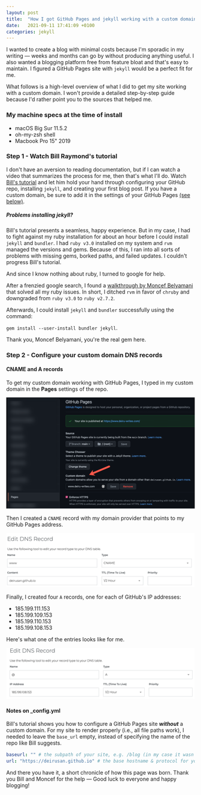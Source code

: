 ```yaml
---
layout: post
title:  "How I got GitHub Pages and jekyll working with a custom domain on macOS Big Sur "
date:   2021-09-11 17:41:09 +0100
categories: jekyll
---
```


I wanted to create a blog with minimal costs because I'm sporadic in my writing — weeks and months can go by without producing anything useful. I also wanted a blogging platform free from feature bloat and that's easy to maintain. I figured a GitHub Pages site with `jekyll` would be a perfect fit for me.

What follows is a high-level overview of what I did to get my site working with a custom domain. I won't provide a detailed step-by-step guide because I'd rather point you to the sources that helped me. 

### My machine specs at the time of install
- macOS Big Sur 11.5.2
- oh-my-zsh shell
- Macbook Pro 15" 2019

### Step 1 - Watch Bill Raymond's tutorial
I don't have an aversion to reading documentation, but if I can watch a video that summarizes the process for me, then that's what I'll do. Watch [Bill's tutorial](https://www.youtube.com/watch?v=EmSrQCDsMv4) and let him hold your hand through configuring your GitHub repo, installing `jekyll`, and creating your first blog post. If you have a custom domain, be sure to add it in the settings of your GitHub Pages [(see below)](#step-2---configure-your-custom-domain).

##### Problems installing jekyll?
Bill's tutorial presents a seamless, happy experience. But in my case, I had to fight against my ruby installation for about an hour before I could install `jekyll` and `bundler`. I had `ruby v3.0` installed on my system and `rvm` managed the versions and gems. Because of this, I ran into all sorts of problems with missing gems, borked paths, and failed updates. I couldn't progress Bill's tutorial.

And since I know nothing about ruby, I turned to google for help.

After a frenzied google search, I found a [walkthrough by Moncef Belyamani](https://www.moncefbelyamani.com/how-to-install-xcode-homebrew-git-rvm-ruby-on-mac/) that solved all my ruby issues. In short, I ditched `rvm` in favor of `chruby` and downgraded from `ruby v3.0` to `ruby v2.7.2`. 

Afterwards, I could install `jekyll` and `bundler` successfully using the command: 

`gem install --user-install bundler jekyll`.

Thank you, Moncef Belyamani, you're the real gem here.

### Step 2 - Configure your custom domain DNS records 

#### CNAME and A records
To get my custom domain working with GitHub Pages, I typed in my custom domain in the **Pages** settings of the repo. 

![github-pages-settings](/assets/images/ghub-settings.png "Github pages custom domain")

Then I created a `CNAME` record with my domain provider that points to my GitHub Pages address.

![cname](/assets/images/cname.png)

Finally, I created four `A` records, one for each of GitHub's IP addresses:

- 185.199.111.153
- 185.199.109.153
- 185.199.110.153
- 185.199.108.153

Here's what one of the entries looks like for me.

![img](/assets/images/Arecord.png)

#### Notes on _config.yml
Bill's tutorial shows you how to configure a GitHub Pages site ***without*** a custom domain. For my site to render properly (i.e., all file paths work), I needed to leave the `base_url` empty, instead of specifying the name of the repo like Bill suggests.

```yaml
baseurl: "" # the subpath of your site, e.g. /blog (in my case it wasn't necessary to specify this, if so, it breaks the site)
url: "https://deirusan.github.io" # the base hostname & protocol for your site, e.g. http://example.com
```

And there you have it, a short chronicle of how this page was born. Thank you Bill and Moncef for the help — Good luck to everyone and happy blogging!





